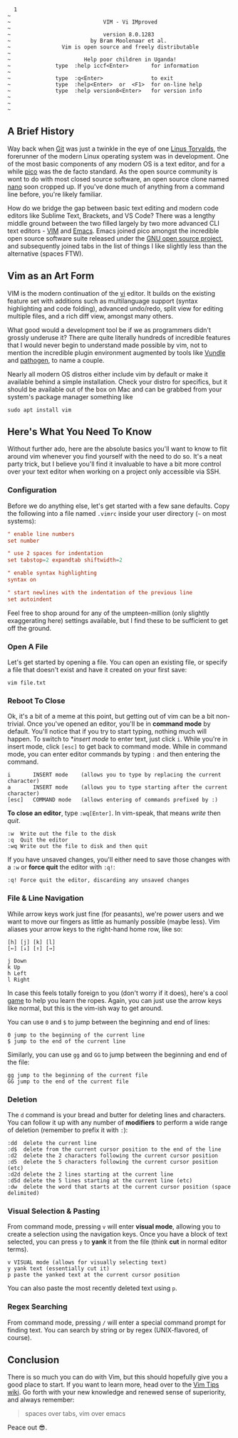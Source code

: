 ```
  1
~
~                             VIM - Vi IMproved
~
~                             version 8.0.1283
~                         by Bram Moolenaar et al.
~                Vim is open source and freely distributable
~
~                       Help poor children in Uganda!
~              type  :help iccf<Enter>       for information
~
~              type  :q<Enter>               to exit
~              type  :help<Enter>  or  <F1>  for on-line help
~              type  :help version8<Enter>   for version info
~
~
~
```

## A Brief History

Way back when [Git](https://en.wikipedia.org/wiki/Git) was just a twinkle in the eye of one
[Linus Torvalds](https://en.wikipedia.org/wiki/Linus_Torvalds), the forerunner of the modern Linux
operating system was in development. One of the most basic components of any modern OS is a text
editor, and for a while [pico](<https://en.wikipedia.org/wiki/Pico_(text_editor)>) was the de facto
standard. As the open source community is wont to do with most closed source software, an open
source clone named [nano](https://www.nano-editor.org/) soon cropped up. If you've done much of
anything from a command line before, you're likely familiar.

How do we bridge the gap between basic text editing and modern code editors like Sublime Text,
Brackets, and VS Code? There was a lengthy middle ground between the two filled largely by two
more advanced CLI text editors - [VIM](https://www.vim.org/) and [Emacs](https://www.gnu.org/software/emacs/). Emacs joined pico amongst the incredible open source software suite released
under the [GNU open source project](https://www.gnu.org/gnu/thegnuproject.en.html), and subsequently
joined tabs in the list of things I like slightly less than the alternative (spaces FTW).

## Vim as an Art Form

VIM is the modern continuation of the [vi](https://en.wikipedia.org/wiki/Vi) editor. It builds on the
existing feature set with additions such as multilanguage support (syntax highlighting and code
folding), advanced undo/redo, split view for editing multiple files, and a rich diff view, amongst
many others.

What good would a development tool be if we as programmers didn't grossly underuse it? There are
quite literally hundreds of incredible features that I would never begin to understand made possible
by vim, not to mention the incredible plugin environment augmented by tools like
[Vundle](https://github.com/VundleVim/Vundle.vim) and [pathogen](https://github.com/tpope/vim-pathogen), to name a couple.

Nearly all modern OS distros either include vim by default or make it available behind a simple
installation. Check your distro for specifics, but it should be available out of the box on Mac
and can be grabbed from your system's package manager something like

```
sudo apt install vim
```

## Here's What You Need To Know

Without further ado, here are the absolute basics you'll want to know to flit around vim whenever
you find yourself with the need to do so. It's a neat party trick, but I believe you'll find it
invaluable to have a bit more control over your text editor when working on a project only
accessible via SSH.

### Configuration

Before we do anything else, let's get started with a few sane defaults. Copy the following into a
file named `.vimrc` inside your user directory (`~` on most systems):

```rc
" enable line numbers
set number

" use 2 spaces for indentation
set tabstop=2 expandtab shiftwidth=2

" enable syntax highlighting
syntax on

" start newlines with the indentation of the previous line
set autoindent
```

Feel free to shop around for any of the umpteen-million (only slightly exaggerating here) settings
available, but I find these to be sufficient to get off the ground.

### Open A File

Let's get started by opening a file. You can open an existing file, or specify a file that doesn't
exist and have it created on your first save:

```
vim file.txt
```

### Reboot To Close

Ok, it's a bit of a meme at this point, but getting out of vim can be a bit non-trivial. Once
you've opened an editor, you'll be in **command mode** by default. You'll notice that if you
try to start typing, nothing much will happen. To switch to \*_insert mode_ to enter text, just
click `i`. While you're in insert mode, click `[esc]` to get back to command mode. While in
command mode, you can enter editor commands by typing `:` and then entering the command.

```
i       INSERT mode    (allows you to type by replacing the current character)
a       INSERT mode    (allows you to type starting after the current character)
[esc]   COMMAND mode   (allows entering of commands prefixed by :)
```

**To close an editor**, type `:wq[Enter]`. In vim-speak, that means _write_ then _quit_.

```
:w  Write out the file to the disk
:q  Quit the editor
:wq Write out the file to disk and then quit
```

If you have unsaved changes, you'll either need to save those changes with a `:w` or **force quit**
the editor with `:q!`:

```
:q! Force quit the editor, discarding any unsaved changes
```

### File & Line Navigation

While arrow keys work just fine (for peasants), we're power users and we want to move our fingers
as little as humanly possible (maybe less). Vim aliases your arrow keys to the right-hand home row,
like so:

```
[h] [j] [k] [l]
[←] [↓] [↑] [→]

j Down
k Up
h Left
l Right
```

In case this feels totally foreign to you (don't worry if it does), here's a cool
[game](https://vim-adventures.com/) to help you learn the ropes. Again, you can just use the arrow
keys like normal, but this is the vim-ish way to get around.

You can use `0` and `$` to jump between the beginning and end of lines:

```
0 jump to the beginning of the current line
$ jump to the end of the current line
```

Similarly, you can use `gg` and `GG` to jump between the beginning and end of the file:

```
gg jump to the beginning of the current file
GG jump to the end of the current file
```

### Deletion

The `d` command is your bread and butter for deleting lines and characters. You can follow it up
with any number of **modifiers** to perform a wide range of deletion (remember to prefix it with
`:`):

```
:dd  delete the current line
:d$  delete from the current cursor position to the end of the line
:d2  delete the 2 characters following the current cursor position
:d5  delete the 5 characters following the current cursor position (etc)
:d2d delete the 2 lines starting at the current line
:d5d delete the 5 lines starting at the current line (etc)
:dw  delete the word that starts at the current cursor position (space delimited)
```

### Visual Selection & Pasting

From command mode, pressing `v` will enter **visual mode**, allowing you to create a selection
using the navigation keys. Once you have a block of text selected, you can press `y` to **yank**
it from the file (think **cut** in normal editor terms).

```
v VISUAL mode (allows for visually selecting text)
y yank text (essentially cut it)
p paste the yanked text at the current cursor position
```

You can also paste the most recently deleted text using `p`.

### Regex Searching

From command mode, pressing `/` will enter a special command prompt for finding text. You can search
by string or by regex (UNIX-flavored, of course).

## Conclusion

There is so much you can do with Vim, but this should hopefully give you a good place to start. If
you want to learn more, head over to the [Vim Tips wiki](http://vim.wikia.com/wiki/Best_Vim_Tips).
Go forth with your new knowledge and renewed sense of superiority, and always remember:

> spaces over tabs, vim over emacs

Peace out 😎.
